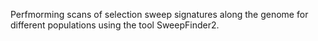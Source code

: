 Perfmorming scans of selection sweep signatures along the genome for different populations using the tool SweepFinder2.
